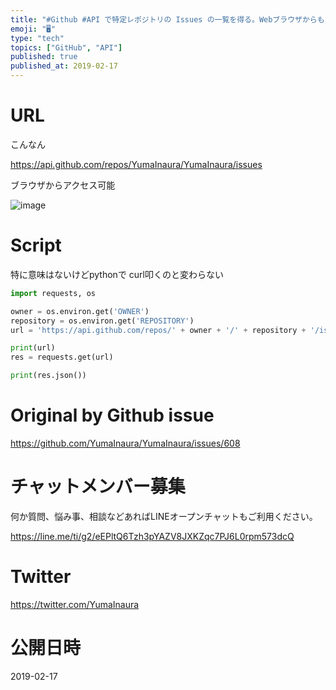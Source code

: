 ```yaml
---
title: "#Github #API で特定レポジトリの Issues の一覧を得る。Webブラウザからもアクセス可能で認証必要なし。"
emoji: "🖥"
type: "tech"
topics: ["GitHub", "API"]
published: true
published_at: 2019-02-17
---
```



# URL

こんなん

https://api.github.com/repos/YumaInaura/YumaInaura/issues

ブラウザからアクセス可能

![image](https://user-images.githubusercontent.com/13635059/52906947-7fae6a00-329a-11e9-8e63-0bd25303857a.png)

# Script

特に意味はないけどpythonで
curl叩くのと変わらない

```py
import requests, os

owner = os.environ.get('OWNER')
repository = os.environ.get('REPOSITORY')
url = 'https://api.github.com/repos/' + owner + '/' + repository + '/issues'

print(url)
res = requests.get(url)

print(res.json())
```


# Original by Github issue

https://github.com/YumaInaura/YumaInaura/issues/608








<!-- Update From Qiita API -->

# チャットメンバー募集


何か質問、悩み事、相談などあればLINEオープンチャットもご利用ください。

https://line.me/ti/g2/eEPltQ6Tzh3pYAZV8JXKZqc7PJ6L0rpm573dcQ





# Twitter


https://twitter.com/YumaInaura


<!-- Update From Qiita API -->



# 公開日時

2019-02-17
